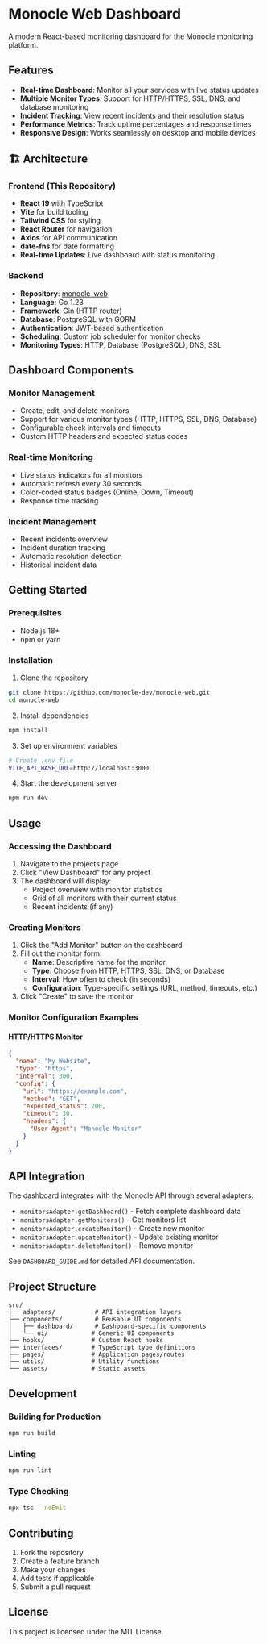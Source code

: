 # Monocle Web Dashboard

A modern React-based monitoring dashboard for the Monocle monitoring platform.

## Features

- **Real-time Dashboard**: Monitor all your services with live status updates
- **Multiple Monitor Types**: Support for HTTP/HTTPS, SSL, DNS, and database monitoring
- **Incident Tracking**: View recent incidents and their resolution status
- **Performance Metrics**: Track uptime percentages and response times
- **Responsive Design**: Works seamlessly on desktop and mobile devices

## 🏗️ Architecture

### Frontend (This Repository)

- **React 19** with TypeScript
- **Vite** for build tooling
- **Tailwind CSS** for styling
- **React Router** for navigation
- **Axios** for API communication
- **date-fns** for date formatting
- **Real-time Updates**: Live dashboard with status monitoring

### Backend

- **Repository**: [monocle-web](https://github.com/monocle-dev/monocle)
- **Language**: Go 1.23
- **Framework**: Gin (HTTP router)
- **Database**: PostgreSQL with GORM
- **Authentication**: JWT-based authentication
- **Scheduling**: Custom job scheduler for monitor checks
- **Monitoring Types**: HTTP, Database (PostgreSQL), DNS, SSL

## Dashboard Components

### Monitor Management

- Create, edit, and delete monitors
- Support for various monitor types (HTTP, HTTPS, SSL, DNS, Database)
- Configurable check intervals and timeouts
- Custom HTTP headers and expected status codes

### Real-time Monitoring

- Live status indicators for all monitors
- Automatic refresh every 30 seconds
- Color-coded status badges (Online, Down, Timeout)
- Response time tracking

### Incident Management

- Recent incidents overview
- Incident duration tracking
- Automatic resolution detection
- Historical incident data

## Getting Started

### Prerequisites

- Node.js 18+
- npm or yarn

### Installation

1. Clone the repository

```bash
git clone https://github.com/monocle-dev/monocle-web.git
cd monocle-web
```

2. Install dependencies

```bash
npm install
```

3. Set up environment variables

```bash
# Create .env file
VITE_API_BASE_URL=http://localhost:3000
```

4. Start the development server

```bash
npm run dev
```

## Usage

### Accessing the Dashboard

1. Navigate to the projects page
2. Click "View Dashboard" for any project
3. The dashboard will display:
   - Project overview with monitor statistics
   - Grid of all monitors with their current status
   - Recent incidents (if any)

### Creating Monitors

1. Click the "Add Monitor" button on the dashboard
2. Fill out the monitor form:
   - **Name**: Descriptive name for the monitor
   - **Type**: Choose from HTTP, HTTPS, SSL, DNS, or Database
   - **Interval**: How often to check (in seconds)
   - **Configuration**: Type-specific settings (URL, method, timeouts, etc.)
3. Click "Create" to save the monitor

### Monitor Configuration Examples

#### HTTP/HTTPS Monitor

```json
{
  "name": "My Website",
  "type": "https",
  "interval": 300,
  "config": {
    "url": "https://example.com",
    "method": "GET",
    "expected_status": 200,
    "timeout": 30,
    "headers": {
      "User-Agent": "Monocle Monitor"
    }
  }
}
```

## API Integration

The dashboard integrates with the Monocle API through several adapters:

- `monitorsAdapter.getDashboard()` - Fetch complete dashboard data
- `monitorsAdapter.getMonitors()` - Get monitors list
- `monitorsAdapter.createMonitor()` - Create new monitor
- `monitorsAdapter.updateMonitor()` - Update existing monitor
- `monitorsAdapter.deleteMonitor()` - Remove monitor

See `DASHBOARD_GUIDE.md` for detailed API documentation.

## Project Structure

```
src/
├── adapters/           # API integration layers
├── components/         # Reusable UI components
│   ├── dashboard/      # Dashboard-specific components
│   └── ui/            # Generic UI components
├── hooks/             # Custom React hooks
├── interfaces/        # TypeScript type definitions
├── pages/             # Application pages/routes
├── utils/             # Utility functions
└── assets/            # Static assets
```

## Development

### Building for Production

```bash
npm run build
```

### Linting

```bash
npm run lint
```

### Type Checking

```bash
npx tsc --noEmit
```

## Contributing

1. Fork the repository
2. Create a feature branch
3. Make your changes
4. Add tests if applicable
5. Submit a pull request

## License

This project is licensed under the MIT License.
